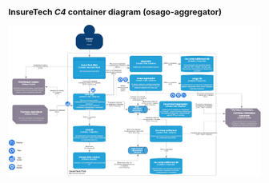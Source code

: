 ### InsureTech _C4_ сontainer diagram (osago-aggregator)

![Screenshot 1](./InsureTech_C4_сontainer-diagram_task4.png)
